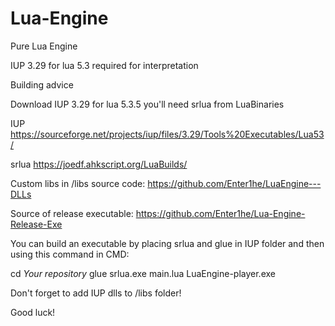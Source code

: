 # Lua-Engine
Pure Lua Engine

IUP 3.29 for lua 5.3 required for interpretation


Building advice 

Download IUP 3.29 for lua 5.3.5 you'll need srlua from LuaBinaries

IUP https://sourceforge.net/projects/iup/files/3.29/Tools%20Executables/Lua53/

srlua https://joedf.ahkscript.org/LuaBuilds/

Custom libs in /libs source code: https://github.com/Enter1he/LuaEngine---DLLs

Source of release executable: https://github.com/Enter1he/Lua-Engine-Release-Exe

You can build an executable by placing srlua and glue in IUP folder and then
using this command in CMD:

cd *Your repository*
glue srlua.exe main.lua LuaEngine-player.exe

Don't forget to add IUP dlls to /libs folder!

Good luck!
